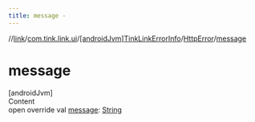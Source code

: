 ```yaml
---
title: message -
---
```

//[link](../../../index.md)/[com.tink.link.ui](../../index.md)/[[androidJvm]TinkLinkErrorInfo](../index.md)/[HttpError](index.md)/[message](message.md)



# message  
[androidJvm]  
Content  
open override val [message](message.md): [String](https://kotlinlang.org/api/latest/jvm/stdlib/kotlin/-string/index.html)  



